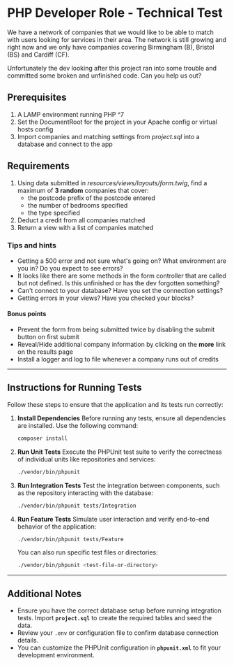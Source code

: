 # PHP Developer Role - Technical Test 
We have a network of companies that we would like to be able to match with users looking for services in their area. The network is still growing and right now and we only have companies covering Birmingham (B), Bristol (BS) and Cardiff (CF). 

Unfortunately the dev looking after this project ran into some trouble and committed some broken and unfinished code. Can you help us out?

## Prerequisites  
1. A LAMP environment running PHP ^7
2. Set the DocumentRoot for the project in your Apache config or virtual hosts config
3. Import companies and matching settings from *project.sql* into a database and connect to the app

## Requirements
1. Using data submitted in *resources/views/layouts/form.twig*, find a maximum of **3 random** companies that cover:
    - the postcode prefix of the postcode entered
    - the number of bedrooms specified
    - the type specified
2. Deduct a credit from all companies matched
3. Return a view with a list of companies matched

### Tips and hints
- Getting a 500 error and not sure what's going on? What environment are you in? Do you expect to see errors?
- It looks like there are some methods in the form controller that are called but not defined. Is this unfinished or has the dev forgotten something?
- Can't connect to your database? Have you set the connection settings?
- Getting errors in your views? Have you checked your blocks?

#### Bonus points
- Prevent the form from being submitted twice by disabling the submit button on first submit
- Reveal/Hide additional company information by clicking on the **more** link on the results page
- Install a logger and log to file whenever a company runs out of credits


---

## Instructions for Running Tests

Follow these steps to ensure that the application and its tests run correctly:

1. **Install Dependencies**
   Before running any tests, ensure all dependencies are installed. Use the following command:
   ```bash
   composer install
   ```

2. **Run Unit Tests**
   Execute the PHPUnit test suite to verify the correctness of individual units like repositories and services:
   ```bash
   ./vendor/bin/phpunit
   ```

3. **Run Integration Tests**
   Test the integration between components, such as the repository interacting with the database:
   ```bash
   ./vendor/bin/phpunit tests/Integration
   ```

4. **Run Feature Tests**
   Simulate user interaction and verify end-to-end behavior of the application:
   ```bash
   ./vendor/bin/phpunit tests/Feature
   ```

   You can also run specific test files or directories:
   ```bash
   ./vendor/bin/phpunit <test-file-or-directory>
   ```

---

## Additional Notes
- Ensure you have the correct database setup before running integration tests. Import **`project.sql`** to create the required tables and seed the data.
- Review your `.env` or configuration file to confirm database connection details.
- You can customize the PHPUnit configuration in **`phpunit.xml`** to fit your development environment.

